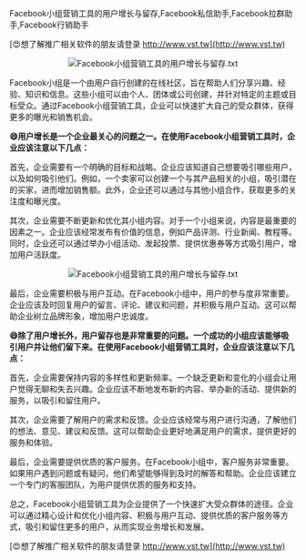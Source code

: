 Facebook小组营销工具的用户增长与留存,Facebook私信助手,Facebook拉群助手,Facebook行销助手

[😍想了解推广相关软件的朋友请登录 http://www.vst.tw](http://www.vst.tw)

 <center><img src="https://vst.tw/MP4/tuiguang/png/4.png" alt="Facebook小组营销工具的用户增长与留存.txt"></center>

Facebook小组是一个由用户自行创建的在线社区，旨在帮助人们分享兴趣、经验、知识和信息。这些小组可以由个人、团体或公司创建，并针对特定的主题或目标受众。通过Facebook小组营销工具，企业可以快速扩大自己的受众群体，获得更多的曝光和销售机会。

**😄用户增长是一个企业最关心的问题之一。在使用Facebook小组营销工具时，企业应该注意以下几点：**

首先，企业需要有一个明确的目标和战略。企业应该知道自己想要吸引哪些用户，以及如何吸引他们。例如，一个卖家可以创建一个与其产品相关的小组，吸引潜在的买家，进而增加销售额。此外，企业还可以通过与其他小组合作，获取更多的关注度和曝光度。

其次，企业需要不断更新和优化其小组内容。对于一个小组来说，内容是最重要的因素之一。企业应该经常发布有价值的信息，例如产品评测、行业新闻、教程等。同时，企业还可以通过举办小组活动、发起投票、提供优惠券等方式吸引用户，增加用户活跃度。

 <center><img src="https://vst.tw/MP4/tuiguang/png/1.png" alt="Facebook小组营销工具的用户增长与留存.txt"></center>

最后，企业需要积极与用户互动。在Facebook小组中，用户的参与度非常重要。企业应该及时回复用户的留言、评论、建议和问题，并积极与用户互动。这可以帮助企业树立品牌形象，增加用户忠诚度。

**😄除了用户增长外，用户留存也是非常重要的问题。一个成功的小组应该能够吸引用户并让他们留下来。在使用Facebook小组营销工具时，企业应该注意以下几点：**

首先，企业需要保持内容的多样性和更新频率。一个缺乏更新和变化的小组会让用户觉得无聊和失去兴趣。企业应该不断地发布新的内容、举办新的活动、提供新的服务，以吸引和留住用户。

其次，企业需要了解用户的需求和反馈。企业应该经常与用户进行沟通，了解他们的想法、意见、建议和反馈。这可以帮助企业更好地满足用户的需求，提供更好的服务和体验。

最后，企业需要提供优质的客户服务。在Facebook小组中，客户服务非常重要。如果用户遇到问题或有疑问，他们希望能够得到及时的解答和帮助。企业应该建立一个专门的客服团队，为用户提供优质的服务和支持。

总之，Facebook小组营销工具为企业提供了一个快速扩大受众群体的途径。企业可以通过精心设计和优化小组内容、积极与用户互动、提供优质的客户服务等方式，吸引和留住更多的用户，从而实现业务增长和发展。

[😍想了解推广相关软件的朋友请登录 http://www.vst.tw](http://www.vst.tw)



